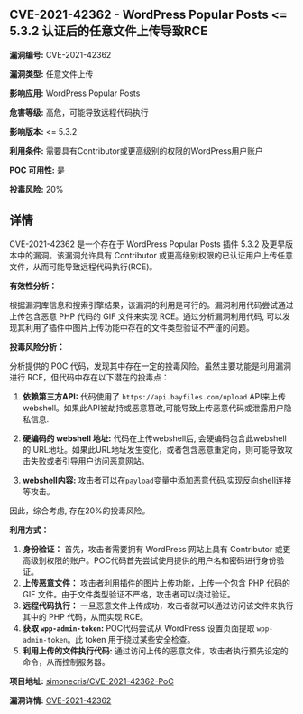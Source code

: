 ## CVE-2021-42362 - WordPress Popular Posts <= 5.3.2 认证后的任意文件上传导致RCE

**漏洞编号:** CVE-2021-42362

**漏洞类型:** 任意文件上传

**影响应用:** WordPress Popular Posts

**危害等级:** 高危，可能导致远程代码执行

**影响版本:** <= 5.3.2

**利用条件:** 需要具有Contributor或更高级别的权限的WordPress用户账户

**POC 可用性:** 是

**投毒风险:** 20%

## 详情

CVE-2021-42362 是一个存在于 WordPress Popular Posts 插件 5.3.2 及更早版本中的漏洞。该漏洞允许具有 Contributor 或更高级别权限的已认证用户上传任意文件，从而可能导致远程代码执行(RCE)。

**有效性分析：**

根据漏洞库信息和搜索引擎结果，该漏洞的利用是可行的。漏洞利用代码尝试通过上传包含恶意 PHP 代码的 GIF 文件来实现 RCE。通过分析漏洞利用代码, 可以发现其利用了插件中图片上传功能中存在的文件类型验证不严谨的问题。

**投毒风险分析：**

分析提供的 POC 代码，发现其中存在一定的投毒风险。虽然主要功能是利用漏洞进行 RCE，但代码中存在以下潜在的投毒点：

1.  **依赖第三方API:** 代码使用了 `https://api.bayfiles.com/upload` API来上传webshell。如果此API被劫持或恶意篡改,可能导致上传恶意代码或泄露用户隐私信息.

2.  **硬编码的 webshell 地址:** 代码在上传webshell后, 会硬编码包含此webshell的 URL地址。如果此URL地址发生变化，或者包含恶意重定向，则可能导致攻击失败或者引导用户访问恶意网站。

3.  **webshell内容:** 攻击者可以在`payload`变量中添加恶意代码,实现反向shell连接等攻击。

因此，综合考虑, 存在20%的投毒风险。

**利用方式：**

1.  **身份验证：** 首先，攻击者需要拥有 WordPress 网站上具有 Contributor 或更高级别权限的账户。POC代码首先尝试使用提供的用户名和密码进行身份验证。
2.  **上传恶意文件：**  攻击者利用插件的图片上传功能，上传一个包含 PHP 代码的 GIF 文件。由于文件类型验证不严格，攻击者可以绕过验证。
3.  **远程代码执行：**  一旦恶意文件上传成功，攻击者就可以通过访问该文件来执行其中的 PHP 代码，从而实现 RCE。
4.  **获取 `wpp-admin-token`:**  POC代码尝试从 WordPress 设置页面提取 `wpp-admin-token`。此 token 用于绕过某些安全检查。
5.  **利用上传的文件执行代码:** 通过访问上传的恶意文件，攻击者执行预先设定的命令，从而控制服务器。


**项目地址:** [simonecris/CVE-2021-42362-PoC](https://github.com/simonecris/CVE-2021-42362-PoC)

**漏洞详情:** [CVE-2021-42362](https://nvd.nist.gov/vuln/detail/CVE-2021-42362)